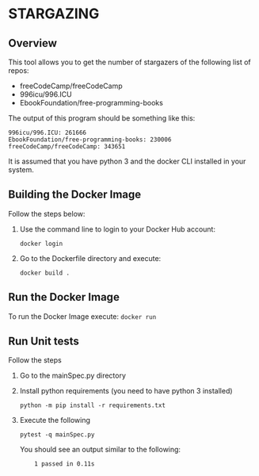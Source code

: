 # STARGAZING

## Overview

This tool allows you to get the number of stargazers of the following list of repos:

* freeCodeCamp/freeCodeCamp
* 996icu/996.ICU
* EbookFoundation/free-programming-books

The output of this program should be something like this:

    996icu/996.ICU: 261666
    EbookFoundation/free-programming-books: 230006
    freeCodeCamp/freeCodeCamp: 343651
    
It is assumed that you have python 3 and the docker CLI installed in your system.

## Building the Docker Image

Follow the steps below:

1. Use the command line to login to your Docker Hub account:
    
    ```docker login```

2. Go to the Dockerfile directory and execute:

    ```docker build .```
  

## Run the Docker Image

To run the Docker Image execute:
    ```docker run```

## Run Unit tests

Follow the steps

1. Go to the mainSpec.py directory

2. Install python requirements (you need to have python 3 installed)
    
    ```python -m pip install -r requirements.txt```
    
3. Execute the following 
 
    ```pytest -q mainSpec.py```
    
    You should see an output similar to the following:
    
           1 passed in 0.11s
